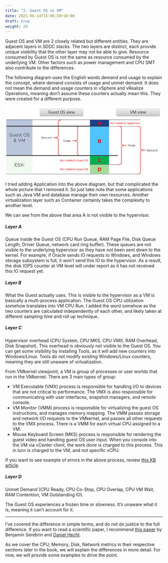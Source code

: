 ```yaml
---
title: "2. Guest OS vs VM"
date: 2021-06-14T15:06:50+10:00
draft: true
weight: 20
---
```


Guest OS and VM are 2 closely related but different entities. They are adjacent layers in SDDC stacks. The two layers are distinct, each provide unique visibility that the other layer may not be able to give. Resource consumed by Guest OS is not the same as resource consumed by the underlying VM. Other factors such as power management and CPU SMT also contribute to the differences.

The following diagram uses the English words demand and usage to explain the concept, where demand consists of usage and unmet demand. It does not mean the demand and usage counters in vSphere and vRealize Operations, meaning don’t assume these counters actually mean this. They were created for a different purpose.

![](2.1.2-fig-1.png)

I tried adding Application into the above diagram, but that complicated the whole picture that I removed it. So just take note that some applications such as Java VM and database manage their own resources. Another virtualization layer such as Container certainly takes the complexity to another level.

We can see from the above that area A is not visible to the hypervisor. 

##### Layer A

Queue inside the Guest OS (CPU Run Queue, RAM Page File, Disk Queue Length, Driver Queue, network card ring buffer). These queues are not visible to the underlying hypervisor as they have not been sent down to the kernel. For example, if Oracle sends IO requests to Windows, and Windows storage subsystem is full, it won’t send this IO to the hypervisor. As a result, the disk IOPS counter at VM level will under report as it has not received this IO request yet.

##### Layer B

What the Guest actually uses. This is visible to the hypervisor as a VM is basically a multi-process application. The Guest OS CPU utilization somehow translates into VM CPU Run. I added the word somehow as the two counters are calculated independently of each other, and likely taken at different sampling time and roll up technique. 

##### Layer C

Hypervisor overhead (CPU System, CPU MKS, CPU VMX, RAM Overhead, Disk Snapshot). This overhead is obviously not visible to the Guest OS. You can get some visibility by installing Tools, as it will add new counters into Windows/Linux. Tools do not modify existing Windows/Linux counters, meaning they are still unaware of virtualization.

From VMkernel viewpoint, a VM is group of processes or user worlds that run in the VMkernel. There are 3 main types of group:
- VM Executable (VMX) process is responsible for handling I/O to devices that are not critical to performance. The VMX is also responsible for communicating with user interfaces, snapshot managers, and remote console.
- VM Monitor (VMM) process is responsible for virtualizing the guest OS instructions, and manages memory mapping. The VMM passes storage and network I/O requests to the VMkernel, and passes all other requests to the VMX process. There is a VMM for each virtual CPU assigned to a VM.
- Mouse Keyboard Screen (MKS) process is responsible for rendering the guest video and handling guest OS user input. When you console into the VM via vCenter client, the work done is charged to this process. This in turn is charged to the VM, and not specific vCPU.

If you want to see example of errors in the above process, review [this KB article](https://kb.vmware.com/s/article/1019471).

##### Layer D

Unmet Demand (CPU Ready, CPU Co-Stop, CPU Overlap, CPU VM Wait, RAM Contention, VM Outstanding IO). 

The Guest OS experiences a frozen time or slowness. It’s unaware what it is, meaning it can’t account for it.

----

I’ve covered the difference in simple terms, and do not do justice to the full difference. If you want to read a scientific paper, I recommend [this paper](https://link.springer.com/chapter/10.1007%2F978-3-642-29737-3_26) by Benjamin Serebrin and [Daniel Hecht](https://dblp.org/pid/73/11144.html).

As we cover the CPU, Memory, Disk, Network metrics in their respective sections later in the book, we will explain the differences in more detail. For now, we will provide some examples to drive the point.